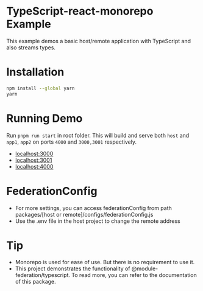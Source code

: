 # TypeScript-react-monorepo Example

This example demos a basic host/remote application with TypeScript and also streams types.

# Installation

```bash
npm install --global yarn
yarn
```

# Running Demo

Run `pnpm run start` in root folder. This will build and serve both `host` and `app1`, `app2` on ports `4000` and `3000,3001` respectively.

- [localhost:3000](http://localhost:3000/)
- [localhost:3001](http://localhost:3001/)
- [localhost:4000](http://localhost:4000/)

# FederationConfig

- For more settings, you can access federationConfig from path packages/[host or remote]/configs/federationConfig.js
- Use the .env file in the host project to change the remote address

# Tip

- Monorepo is used for ease of use. But there is no requirement to use it.
- This project demonstrates the functionality of @module-federation/typescript. To read more, you can refer to the documentation of this package.
